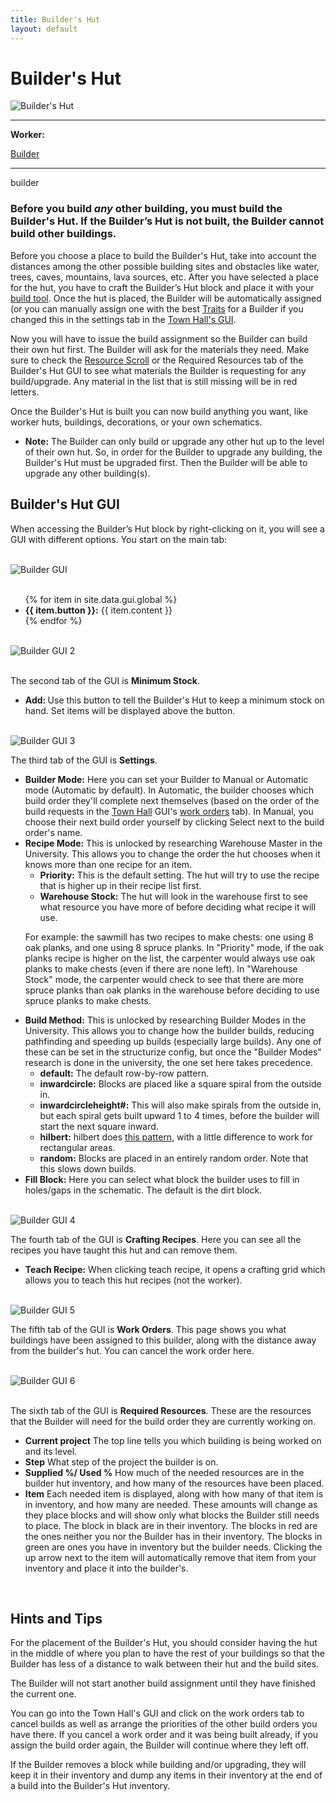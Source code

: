```yaml
---
title: Builder's Hut
layout: default
---
```

# Builder's Hut

<div class="infobox box text-center">
    <img src="../../assets/images/buildings/builder.png" alt="Builder's Hut" />
    <hr />
    <div class="row section-text text-left">
        <div class="col">
        <p><strong>Worker:</strong></p>
        </div>
        <div class="col">
        <p><a href="../workers/builder">Builder</a></p>
        </div>
    </div>
    <hr />
    <recipe>builder</recipe>
</div>

### Before you build *any* other building, you must build the Builder's Hut. If the Builder’s Hut is not built, the Builder cannot build other buildings.

Before you choose a place to build the Builder's Hut, take into account the distances among the other possible building sites and obstacles like water, trees, caves, mountains, lava sources, etc. After you have selected a place for the hut, you have to craft the Builder’s Hut block and place it with your [build tool](../items/buildtool). Once the hut is placed, the Builder will be automatically assigned (or you can manually assign one with the best [Traits](../systems/worker) for a Builder if you changed this in the settings tab in the [Town Hall's GUI](../../source/buildings/townhall).

Now you will have to issue the build assignment so the Builder can build their own hut first. The Builder will ask for the materials they need. Make sure to check the [Resource Scroll](../../source/items/resourcescroll) or the Required Resources tab of the Builder's Hut GUI to see what materials the Builder is requesting for any build/upgrade. Any material in the list that is still missing will be in red letters.

Once the Builder's Hut is built you can now build anything you want, like worker huts, buildings, decorations, or your own schematics.

- **Note:** The Builder can only build or upgrade any other hut up to the level of their own hut. So, in order for the Builder to upgrade any building, the Builder's Hut must be upgraded first. Then the Builder will be able to upgrade any other building(s).

## Builder's Hut GUI

<div class="row">
  <div class="col">

  When accessing the Builder’s Hut block by right-clicking on it, you will see a GUI with different options.  You start on the main tab:

  <br>
  <div class="row">
    <div class="col-sm-12 col-md">
      <img src="../../assets/images/gui/buildergui1.png" class="img-fluid mx-auto" alt="Builder GUI">
    </div>
    <div class="col-sm-12 col-md">
      <br>
      <ul>
        {% for item in site.data.gui.global %}
          <li><strong>{{ item.button }}:</strong> {{ item.content }}</li>
        {% endfor %}
      </ul>
    </div>
  </div>
    
  <br>
  <div class="row">
    <div class="col-sm-12 col-md">
      <img src="../../assets/images/gui/buildergui2.png" class="img-fluid mx-auto" alt="Builder GUI 2">
    </div>
    <div class="col-sm-12 col-md">
    <br>
    <p>The second tab of the GUI is <strong>Minimum Stock</strong>. </p>
    <ul>
        <li><strong> Add: </strong> Use this button to tell the Builder's Hut to keep a minimum stock on hand. Set items will be displayed above the button.</li>
    </ul>
    </div>
  </div>

  <br>
  <div class="row">
    <div class="col-sm-12 col-md">
      <img src="../../assets/images/gui/buildergui3.png" class="img-fluid mx-auto" alt="Builder GUI 3">
    </div>
    <div class="col-sm-12 col-md">
      <p>The third tab of the GUI is <strong>Settings</strong>.</p>
      <ul>
        <li><strong>Builder Mode:</strong> Here you can set your Builder to Manual or Automatic mode (Automatic by default). In Automatic, the builder chooses which build order they'll complete next themselves (based on the order of the build requests in the <a href="../../source/buildings/townhall">Town Hall</a> GUI's <a href="#workorders">work orders</a> tab). In Manual, you choose their next build order yourself by clicking Select next to the build order's name.</li>
        <li><strong>Recipe Mode:</strong> This is unlocked by researching Warehouse Master in the University. This allows you to change the order the hut chooses when it knows more than one recipe for an item. 
          <ul>
            <li><strong>Priority:</strong> This is the default setting. The hut will try to use the recipe that is higher up in their recipe list first.</li>
            <li><strong>Warehouse Stock:</strong> The hut will look in the warehouse first to see what resource you have more of before deciding what recipe it will use.</li>
          </ul>
          <p>For example: the sawmill has two recipes to make chests: one using 8 oak planks, and one using 8 spruce planks. In "Priority" mode, if the oak planks recipe is higher on the list, the carpenter would always use oak planks to make chests (even if there are none left). In "Warehouse Stock" mode, the carpenter would check to see that there are more spruce planks than oak planks in the warehouse before deciding to use spruce planks to make chests.</p>
        </li>
        <li><strong>Build Method:</strong> This is unlocked by researching Builder Modes in the University.  This allows you to change how the builder builds, reducing pathfinding and speeding up builds (especially large builds).  Any one of these can be set in the structurize config, but once the "Builder Modes" research is done in the university, the one set here takes precedence.
          <ul>
            <li><strong>default:</strong> The default row-by-row pattern.</li>
            <li><strong>inwardcircle:</strong> Blocks are placed like a square spiral from the outside in.</li>
            <li><strong>inwardcircleheight#:</strong> This will also make spirals from the outside in, but each spiral gets built upward 1 to 4 times, before the builder will start the next square inward.</li>
            <li><strong>hilbert:</strong> hilbert does <a href="https://en.wikipedia.org/wiki/Hilbert_curve" target="_blank">this pattern</a>, with a little difference to work for rectangular areas.</li>
            <li><strong>random:</strong> Blocks are placed in an entirely random order. Note that this slows down builds.</li>
          </ul>
        </li>
        <li><strong>Fill Block:</strong> Here you can select what block the builder uses to fill in holes/gaps in the schematic.  The default is the dirt block.</li>
      </ul>
    </div>
  </div>

  <br>
  <div class="row">
    <div class="col-sm-12 col-md">
      <img src="../../assets/images/gui/buildergui4.png" class="img-fluid mx-auto" alt="Builder GUI 4">
    </div>
    <div class="col-sm-12 col-md">
      <p>The fourth tab of the GUI is <strong>Crafting Recipes</strong>.  Here you can see all the recipes you have taught this hut and can remove them.</p>
      <ul>
        <li><strong>Teach Recipe:</strong> When clicking teach recipe, it opens a crafting grid which allows you to teach this hut recipes (not the worker).</li>
      </ul>
    </div>
  </div>

  <br>
  <div class="row">
    <div class="col-sm-12 col-md">
      <img src="../../assets/images/gui/buildergui5.png" class="img-fluid mx-auto" alt="Builder GUI 5">
    </div>
    <div class="col-sm-12 col-md">
      <p>The fifth tab of the GUI is <strong>Work Orders</strong>.  This page shows you what buildings have been assigned to this builder, along with the distance away from the builder's hut.  You can cancel the work order here. </p>
    </div>
  </div>

  <br>
  <div class="row">
    <div class="col-sm-12 col-md">
      <img src="../../assets/images/gui/buildergui6.png" class="img-fluid mx-auto" alt="Builder GUI 6">
    </div>
  <br>
  <div class="col-sm-12 col-md">
    <p>The sixth tab of the GUI is <strong>Required Resources</strong>. These are the resources that the Builder will need for the build order they are currently working on. </p>
    <ul>
      <li><strong>Current project</strong> The top line tells you which building is being worked on and its level.</li>
      <li><strong>Step</strong> What step of the project the builder is on.</li>
      <li><strong>Supplied %/ Used %</strong> How much of the needed resources are in the builder hut inventory, and how many of the resources have been placed.</li>
      <li><strong>Item</strong> Each needed item is displayed, along with how many of that item is in inventory, and how many are needed.  These amounts will change as they place blocks and will show only what blocks the Builder still needs to place. The block in black are in their inventory.  The blocks in red are the ones neither you nor the Builder has in their inventory.  The blocks in green are ones you have in inventory but the builder needs.  Clicking the up arrow next to the item will automatically remove that item from your inventory and place it into the builder's.</li>
    </ul>
  </div>

  <br>
  </div>
</div>

## Hints and Tips

For the placement of the Builder's Hut, you should consider having the hut in the middle of where you plan to have the rest of your buildings so that the Builder has less of a distance to walk between their hut and the build sites.

The Builder will not start another build assignment until they have finished the current one.

You can go into the Town Hall's GUI and click on the work orders tab to cancel builds as well as arrange the priorities of the other build orders you have there. If you cancel a work order and it was being built already, if you assign the build order again, the Builder will continue where they left off.

If the Builder removes a block while building and/or upgrading, they will keep it in their inventory and dump any items in their inventory at the end of a build into the Builder's Hut inventory.
<br><br>

